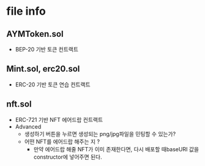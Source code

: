 # file info

## AYMToken.sol
- BEP-20 기반 토큰 컨트랙트

## Mint.sol, erc20.sol
- ERC-20 기반 토큰 연습 컨트랙트

## nft.sol
- ERC-721 기반 NFT 에어드랍 컨트랙트
- Advanced
  - 생성하기 버튼을 누르면 생성되는 png/jpg파일을 민팅할 수 있는가?
  - 어떤 NFT를 에어드랍 해주는 지 ?
    - 만약 에어드랍 해줄 NFT가 이미 존재한다면, 다시 배포할 때baseURI 값을 constructor에 넣어주면 된다.
